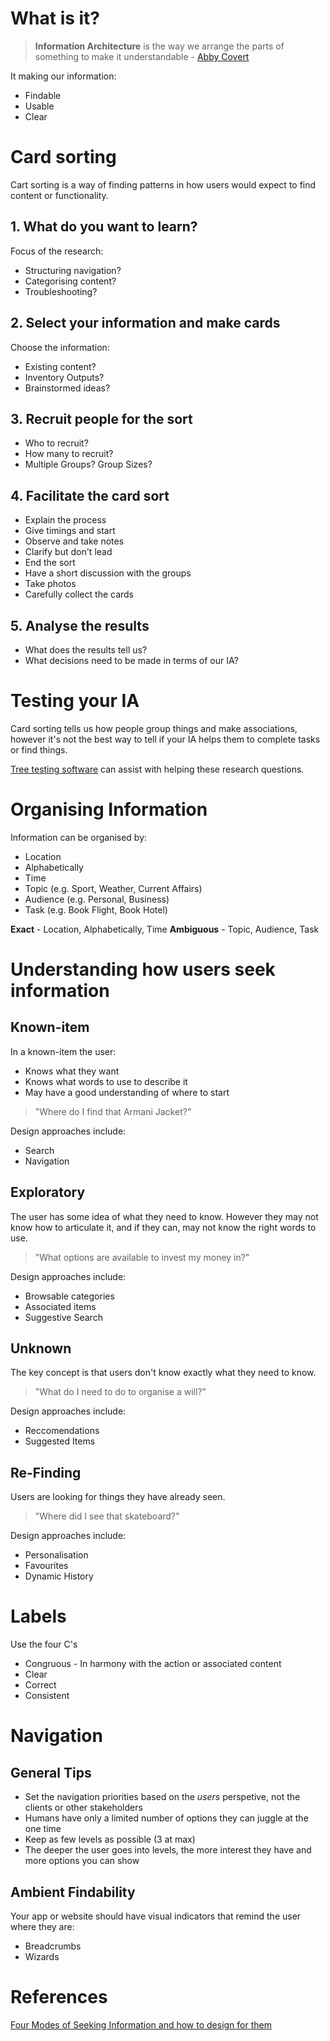 <!-- TITLE: Information Architecture -->

# What is it?
> **Information Architecture** is the way we arrange the parts of something to make it understandable - [Abby Covert](https://twitter.com/abby_the_ia)

It making our information:
* Findable
* Usable
* Clear

# Card sorting
Cart sorting is a way of finding patterns in how users would expect to find content or functionality.


## 1. What do you want to learn?

Focus of the research:
* Structuring navigation?
* Categorising content?
* Troubleshooting?

## 2. Select your information and make cards

Choose the information:
* Existing content?
* Inventory Outputs?
* Brainstormed ideas?

## 3. Recruit people for the sort
* Who to recruit?
* How many to recruit?
* Multiple Groups? Group Sizes?

## 4. Facilitate the card sort
* Explain the process
* Give timings and start
* Observe and take notes
* Clarify but don't lead
* End the sort
* Have a short discussion with the groups
* Take photos
* Carefully collect the cards

## 5. Analyse the results
* What does the results tell us?
* What decisions need to be made in terms of our IA?


# Testing your IA
Card sorting tells us how people group things and make associations, however it's not the best way to tell if your IA helps them to complete tasks or find things.

[Tree testing software](https://www.optimalworkshop.com/treejack) can assist with helping these research questions.


# Organising Information
Information can be organised by:
* Location
* Alphabetically
* Time
* Topic (e.g. Sport, Weather, Current Affairs)
* Audience (e.g. Personal, Business)
* Task (e.g. Book Flight, Book Hotel)

**Exact** - Location, Alphabetically, Time
**Ambiguous** - Topic, Audience, Task


# Understanding how users seek information
## Known-item
In a known-item the user:
* Knows what they want
* Knows what words to use to describe it
* May have a good understanding of where to start

> "Where do I find that Armani Jacket?"

Design approaches include:
* Search
* Navigation

## Exploratory
The user has some idea of what they need to know. However they may not know how to articulate it, and if they can, may not know the right words to use.

> "What options are available to invest my money in?"

Design approaches include:
* Browsable categories
* Associated items
* Suggestive Search

## Unknown
The key concept is that users don't know exactly what they need to know.

> "What do I need to do to organise a will?"

Design approaches include:
* Reccomendations
* Suggested Items

## Re-Finding
Users are looking for things they have already seen.

> "Where did I see that skateboard?"

Design approaches include:
* Personalisation
* Favourites
* Dynamic History

# Labels
Use the four C's

* Congruous - In harmony with the action or associated content
* Clear
* Correct
* Consistent


# Navigation

## General Tips
* Set the navigation priorities based on the _users_ perspetive, not the clients or other stakeholders
* Humans have only a limited number of options they can juggle at the one time
* Keep as few levels as possible (3 at max)
* The deeper the user goes into levels, the more interest they have and more options you can show

## Ambient Findability
Your app or website should have visual indicators that remind the user where they are:
* Breadcrumbs
* Wizards
# References
[Four Modes of Seeking Information and how to design for them](http://boxesandarrows.com/four-modes-of-seeking-information-and-how-to-design-for-them/)